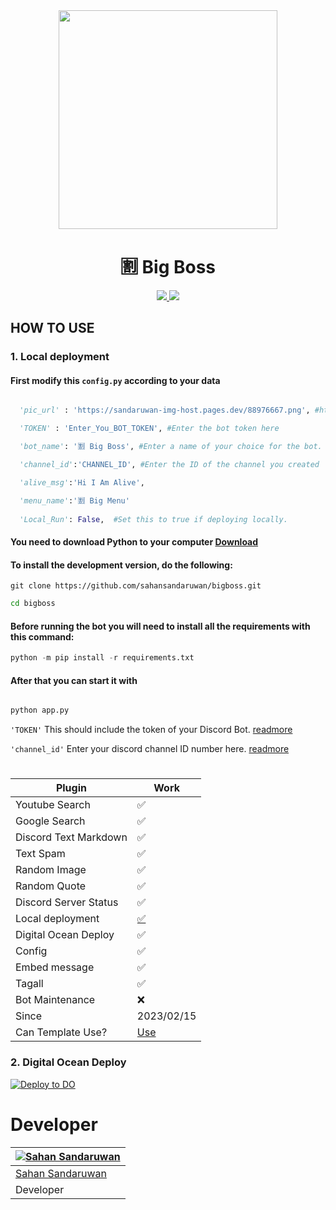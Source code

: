 


<div align="center">
  <img src="https://sandaruwan-img-host.pages.dev/88976667.png" width="350" height="350">



  <h1> 🈹 Big Boss</h1>
</div>


<p align="center">
  <a href="https://github.com/sahansandaruwan/bigboss/fork">
    <img src="https://img.shields.io/github/forks/sahansandaruwan/bigboss?label=Fork&style=social">
    
  </a>
  <a href="https://github.com/sahansandaruwan/bigboss/stargazers">
    <img src="https://img.shields.io/github/stars/sahansandaruwan/bigboss?style=social">
  </a>
</p>
















## HOW TO USE 

### 1. Local deployment

#### First modify this ```config.py``` according to your data

```python

  'pic_url' : 'https://sandaruwan-img-host.pages.dev/88976667.png', #https://imgbb.com/ host the image on this website and enter the URL here as in the example

  'TOKEN' : 'Enter_You_BOT_TOKEN', #Enter the bot token here

  'bot_name': '🈹 Big Boss', #Enter a name of your choice for the bot.

  'channel_id':'CHANNEL_ID', #Enter the ID of the channel you created

  'alive_msg':'Hi I Am Alive', 

  'menu_name':'🈹 Big Menu' 
  
  'Local_Run': False,  #Set this to true if deploying locally.

```
#### You need to download Python to your computer [Download](https://www.python.org/downloads/)
#### To install the development version, do the following:

```git
git clone https://github.com/sahansandaruwan/bigboss.git
```
```bash
cd bigboss

```

#### Before running the bot you will need to install all the requirements with this command:

```python 
python -m pip install -r requirements.txt 
```
#### After that you can start it with

```python

python app.py

```

```'TOKEN'``` This should include the token of your Discord Bot. [readmore](https://discordpy.readthedocs.io/en/stable/discord.html)

```'channel_id'``` Enter your discord channel ID number here. [readmore](https://support.discord.com/hc/en-us/articles/206346498-Where-can-I-find-my-User-Server-Message-ID-)

#

| Plugin     | Work |
| ---      | ---       |
| Youtube Search |   ✅       |
| Google Search     |     ✅      |
| Discord Text Markdown   |✅|
|Text Spam|✅|
|Random Image|✅|
|Random Quote|✅|
|Discord Server Status|✅|
|Local deployment|[✅](https://github.com/sahansandaruwan/bigboss/edit/main/README.md#1-local-deployment)|
|Digital Ocean Deploy|✅|
|Config|✅|
|Embed message|✅|
|Tagall|✅|
|Bot Maintenance|❌|
|Since|2023/02/15|
|Can Template Use?|[Use](https://github.com/sahansandaruwan/bigboss/fork)|

### 2. Digital Ocean Deploy 
[![Deploy to DO](https://www.deploytodo.com/do-btn-blue.svg)](https://cloud.digitalocean.com/apps/new?repo=https://github.com/sahansandaruwan/bigboss/tree/main)
# Developer
<div align="center">


| [![Sahan Sandaruwan](https://github.com/sahansandaruwan.png?size=150)](https://github.com/sahansandaruwan) | 
|----
 [Sahan Sandaruwan](https://github.com/sahansandaruwan) |
 Developer |
 
 </div>
 
 #
 
 

